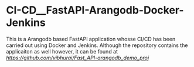 # CI-CD__FastAPI-Arangodb-Docker-Jenkins

This is a Arangodb based FastAPI application whosse CI/CD has been carried out using Docker and Jenkins. Although the repository contains the applicaiton as well however, it can be found at *https://github.com/vibhurai/Fast_API-arangodb_demo_proj*
